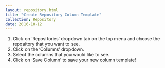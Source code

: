```yaml
---
layout: repository.html
title: "Create Repository Column Template"
collection: Repository
date: 2016-10-12
---
```

1.	Click on ‘Repositories’ dropdown tab on the top menu and choose the repository that you want to see.
2.	Click on the ‘Columns’ dropdown.
3.	Select the columns that you would like to see.
4.	Click on ‘Save Column’ to save your new column template!
